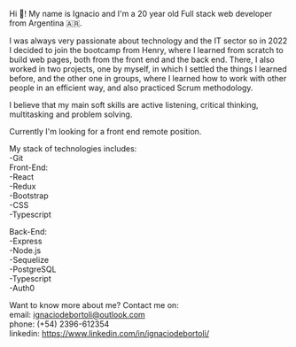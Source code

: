 Hi 👋! My name is Ignacio and I'm a 20 year old Full stack web developer from Argentina 🇦🇷.

I was always very passionate about technology and the IT sector so in 2022 I decided to join the bootcamp from Henry, where I learned from scratch to build web pages, both from the front end and the back end. There, I also worked in two projects, one by myself, in which I settled the things I learned before, and the other one in groups, where I learned how to work with other people in an efficient way, and also practiced Scrum methodology.

I believe that my main soft skills are active listening, critical thinking, multitasking and problem solving.

Currently I'm looking for a front end remote position.

My stack of technologies includes:  
-Git  
Front-End:  
-React  
-Redux  
-Bootstrap  
-CSS  
-Typescript  

Back-End:  
-Express  
-Node.js  
-Sequelize  
-PostgreSQL  
-Typescript  
-Auth0  

Want to know more about me? Contact me on:  
email: ignaciodebortoli@outlook.com  
phone: (+54) 2396-612354  
linkedin: https://www.linkedin.com/in/ignaciodebortoli/
